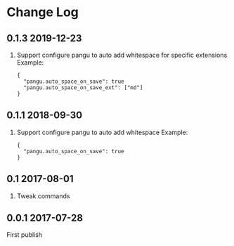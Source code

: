 # Change Log

## 0.1.3 2019-12-23
1. Support configure pangu to auto add whitespace for specific extensions
    Example:
    ``` JS
    {
      "pangu.auto_space_on_save": true
      "pangu.auto_space_on_save_ext": ["md"]
    }
    ```

## 0.1.1 2018-09-30
1. Support configure pangu to auto add whitespace
    Example:
    ``` JS
    {
      "pangu.auto_space_on_save": true
    }
    ```

## 0.1 2017-08-01
1. Tweak commands

## 0.0.1 2017-07-28
First publish
